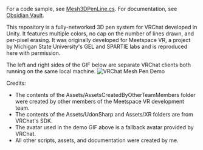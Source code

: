 For a code sample, see [Mesh3DPenLine.cs](/Assets/Scripts/Custom%203D%20Pen/Mesh3DPenLine.cs).
For documentation, see [Obsidian Vault](/Obsidian%20Vault).

This repository is a fully-networked 3D pen system for VRChat developed in Unity. It features multiple colors, no cap on the number of lines drawn, and per-pixel erasing. It was originally developed for Meetspace VR, a project by Michigan State University's GEL and SPARTIE labs and is reproduced here with permission.

The left and right sides of the GIF below are separate VRChat clients both running on the same local machine.
![VRChat Mesh Pen Demo](https://github.com/user-attachments/assets/2b75abc7-0074-49f9-85ca-3ba74b7f1630)

Credits:
- The contents of the Assets/AssetsCreatedByOtherTeamMembers folder were created by other members of the Meetspace VR development team.
- The contents of the Assets/UdonSharp and Assets/XR folders are from VRChat's SDK.
- The avatar used in the demo GIF above is a fallback avatar provided by VRChat.
- All other scripts, assets, and documentation were created by me.
